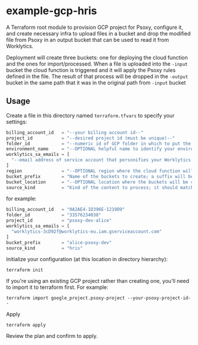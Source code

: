 # example-gcp-hris

A Terraform root module to provision GCP project for Psoxy, configure it, and create necessary infra
to upload files in a bucket and drop the modified file from Psoxy in an output bucket that can be used
to read it from Worklytics.

Deployment will create three buckets: one for deploying the cloud function and the ones for import/processed.
When a file is uploaded into the `-input` bucket the cloud function is triggered and it will apply the Psoxy rules
defined in the file. The result of that process will be dropped in the `-output` bucket in the same path that it
was in the original path from `-input` bucket

## Usage

Create a file in this directory named `terraform.tfvars` to specify your settings:

```terraform
billing_account_id   = "--your billing account id--"
project_id           = "--desired project id (must be unique)--"
folder_id            = "--numeric id of GCP folder in which to put the project--"
environment_name     = "--OPTIONAL helpful name to identify your environment --"
worklytics_sa_emails = [
  "--email address of service account that personifies your Worklytics account--"
]
region               = "--OPTIONAL region where the cloud function will be deployed"
bucket_prefix        = "Name of the buckets to create; a suffix will be added later as part of the deployment process"
bucket_location      = "--OPTIONAL location where the buckets will be created"
source_kind          = "Kind of the content to process; it should match one of the config.yaml file available"
```

for example:
```terraform
billing_account_id   = "0A2AE4-1D396E-1219D9"
folder_id            = "33576234038"
project_id           = "psoxy-dev-alice"
worklytics_sa_emails = [
  "worklytics-3cD92f@worklytics-eu.iam.gserviceaccount.com"
]
bucket_prefix        = "alice-psoxy-dev"
source_kind          = "hris"
```

Initialize your configuration (at this location in directory hierarchy):
```shell
terraform init
```

If you're using an existing GCP project rather than creating one, you'll need to import it to
terraform first. For example:
```shell
terraform import google_project.psoxy-project --your-psoxy-project-id--
```

Apply
```shell
terraform apply
```

Review the plan and confirm to apply.
